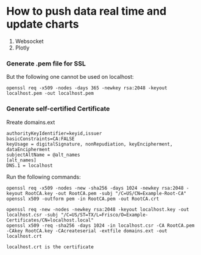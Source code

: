 # How to push data real time and update charts

1. Websocket
2. Plotly

### Generate .pem file for SSL

But the following one cannot be used on localhost:

    openssl req -x509 -nodes -days 365 -newkey rsa:2048 -keyout localhost.pem -out localhost.pem

### Generate self-certified Certificate
    
Rreate domains.ext

    authorityKeyIdentifier=keyid,issuer
    basicConstraints=CA:FALSE
    keyUsage = digitalSignature, nonRepudiation, keyEncipherment, dataEncipherment
    subjectAltName = @alt_names
    [alt_names]
    DNS.1 = localhost

Run the following commands:

    openssl req -x509 -nodes -new -sha256 -days 1024 -newkey rsa:2048 -keyout RootCA.key -out RootCA.pem -subj "/C=US/CN=Example-Root-CA"
    openssl x509 -outform pem -in RootCA.pem -out RootCA.crt

    openssl req -new -nodes -newkey rsa:2048 -keyout localhost.key -out localhost.csr -subj "/C=US/ST=TX/L=Frisco/O=Example-Certificates/CN=localhost.local"
    openssl x509 -req -sha256 -days 1024 -in localhost.csr -CA RootCA.pem -CAkey RootCA.key -CAcreateserial -extfile domains.ext -out localhost.crt

    localhost.crt is the certificate
    
